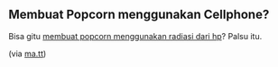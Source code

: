 ## Membuat Popcorn menggunakan Cellphone?

Bisa gitu [membuat popcorn menggunakan radiasi dari hp](http://www.youtube.com/watch?v=lg_dyD0Nsjw)? Palsu itu.

(via [ma.tt](http://ma.tt/2008/06/cell-phone-popcorn/))

<!-- {"time": "2008-06-11 19:18:25", "title": "Membuat Popcorn menggunakan Cellphone?"} -->
